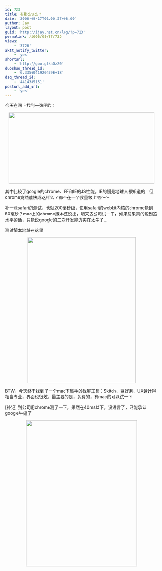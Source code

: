 ```yaml
---
id: 723
title: 有那么快么？
date: '2008-09-27T02:00:57+08:00'
author: Jay
layout: post
guid: 'http://ijay.net.cn/log/?p=723'
permalink: /2008/09/27/723
views:
    - '3726'
aktt_notify_twitter:
    - 'yes'
shorturl:
    - 'http://goo.gl/aOzZ0'
duoshuo_thread_id:
    - '6.3356041920439E+18'
dsq_thread_id:
    - '4414385151'
posturl_add_url:
    - 'yes'
---
```


<p style="text-align: left;">今天在网上找到一张图片：</p>
<p style="text-align: center;"><a href="http://www.jayxu.com/log/wp-content/uploads/2008/09/cfm.gif"><img class="size-medium wp-image-724   aligncenter" title="cfm" src="http://www.jayxu.com/log/wp-content/uploads/2008/09/cfm.gif" alt="" width="480" height="235" /></a></p>

其中比较了google的chrome、FF和IE的JS性能。IE的慢是地球人都知道的，但chrome竟然能快成这样么？都不在一个数量级上啊～～

补一张safari的测试，也就200毫秒级，使用safari的webkit内核的chrome能到50毫秒？mac上的chrome版本还没出，明天去公司试一下，如果结果真的能到这水平的话，只能说google的二次开发能力实在太牛了…

测试脚本地址在<a href="http://wd-testnet.world-direct.at/mozilla/dhtml/funo/jsTimeTest.htm" target="_blank" rel="noopener">这里</a>
<p style="text-align: center;"><a href="http://www.jayxu.com/log/wp-content/uploads/2008/09/javascript-performance-test-1-1.png"><img class="size-medium wp-image-725 aligncenter" title="javascript-performance-test-1-1" src="http://www.jayxu.com/log/wp-content/uploads/2008/09/javascript-performance-test-1-1.png" alt="" width="357" height="480" /></a></p>

BTW，今天终于找到了一个mac下趁手的截屏工具：<a href="http://skitch.com/" target="_blank" rel="noopener">Skitch</a>，巨好用，UX设计得相当专业，界面也很炫，最主要的是，免费的，有mac的可以试一下

[补记] 到公司用chrome测了一下，果然在40ms以下，没语言了，只能承认google牛逼了
<p style="text-align: center;"><a href="http://www.jayxu.com/log/wp-content/uploads/2008/09/chrome.png"><img class="size-medium wp-image-729 aligncenter" title="chrome" src="http://www.jayxu.com/log/wp-content/uploads/2008/09/chrome.png" alt="" width="366" height="480" /></a></p>
